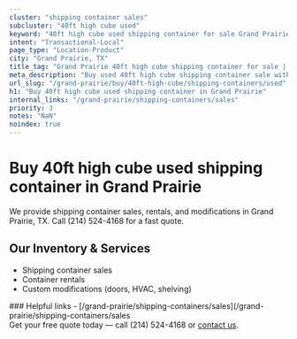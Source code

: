 ```yaml
---
cluster: "shipping container sales"
subcluster: "40ft high cube used"
keyword: "40ft high cube used shipping container for sale Grand Prairie, TX"
intent: "Transactional-Local"
page_type: "Location-Product"
city: "Grand Prairie, TX"
title_tag: "Grand Prairie 40ft high cube shipping container for sale | LC"
meta_description: "Buy used 40ft high cube shipping container sale with local delivery in Grand Prairie, TX. LC Container — local Since 2003. Request a fast quote today."
url_slug: "/grand-prairie/buy/40ft-high-cube/shipping-containers/used"
h1: "Buy 40ft high cube used shipping container in Grand Prairie"
internal_links: "/grand-prairie/shipping-containers/sales"
priority: 3
notes: "NaN"
noindex: true
---
```


# Buy 40ft high cube used shipping container in Grand Prairie

We provide shipping container sales, rentals, and modifications in Grand Prairie, TX. Call (214) 524-4168 for a fast quote.

## Our Inventory & Services
- Shipping container sales
- Container rentals
- Custom modifications (doors, HVAC, shelving)

<div data-section="internal-links">
### Helpful links
- [/grand-prairie/shipping-containers/sales](/grand-prairie/shipping-containers/sales
</div>

<div data-section="cta">
Get your free quote today — call (214) 524-4168 or <a href="/contact">contact us</a>.
</div>

<script type="application/ld+json">{"@context":"https://schema.org","@type":"FAQPage","mainEntity":[{"@type":"Question","name":"How much does delivery cost in Grand Prairie, TX?","acceptedAnswer":{"@type":"Answer","text":"Delivery costs vary by distance and container size. Most deliveries in Grand Prairie, TX range from $150-$300. Call (214) 524-4168 for an exact quote based on your specific location."}},{"@type":"Question","name":"Do you offer financing or payment plans?","acceptedAnswer":{"@type":"Answer","text":"We accept major credit cards, checks, and can discuss commercial terms for bulk purchases. Call (214) 524-4168 to discuss options."}},{"@type":"Question","name":"Can you customize containers in Grand Prairie, TX?","acceptedAnswer":{"@type":"Answer","text":"Yes — we perform modifications like doors, HVAC, insulation, and shelving. Request a custom quote at (214) 524-4168 or via our contact form."}}]}</script>
